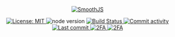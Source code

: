 <p align="center">
  <a href="https://smoothjs.org" target="blank">
    <img src="https://avatars.githubusercontent.com/u/80130774?s=200&v=4" alt="SmoothJS" />
  </a>
  <br>
</p>

<p align="center">
  <a href="https://github.com/smoothjs/smooth/blob/master/LICENSE">
    <img src="https://img.shields.io/badge/License-MIT-blue.svg" alt="License: MIT">
  </a>
  <img src="https://img.shields.io/badge/node-%3E%3D10-brightgreen.svg" alt="node version">
  <a href="https://github.com/smoothjs/smooth/actions">
    <img src="https://github.com/smoothjs/smooth/workflows/Test/badge.svg" alt="Build Status">
  </a>
  <a href="https://github.com/smoothjs/smooth/commits/master">
    <img src="https://img.shields.io/github/commit-activity/y/smoothjs/smooth.svg" alt="Commit activity">
  </a>
  <a href="https://github.com/smoothjs/smooth/commits/master">
    <img src="https://img.shields.io/github/last-commit/smoothjs/smooth.svg" alt="Last commit">
  </a>
  <a href="https://img.shields.io/badge/2FA-npm,%20GitHub-green.svg">
    <img src="https://img.shields.io/badge/2FA-npm,%20GitHub-green.svg" alt="2FA">
  </a>
  <a href="https://discord.gg/S4NxkwHMKU">
    <img src="https://img.shields.io/badge/Chat-Discord-blue.svg" alt="2FA">
  </a>
</p>

